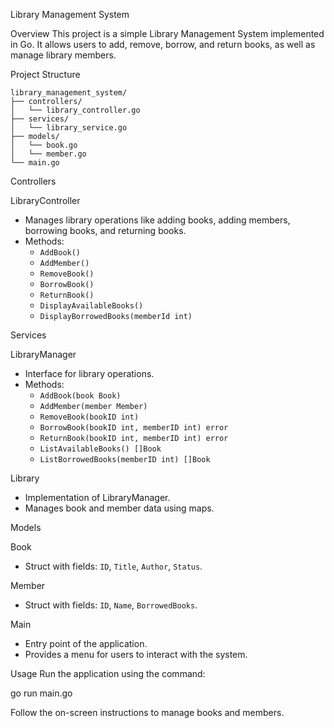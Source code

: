 
Library Management System

Overview
This project is a simple Library Management System implemented in Go. It allows users to add, remove, borrow, and return books, as well as manage library members.

Project Structure
```
library_management_system/
├── controllers/
│   └── library_controller.go
├── services/
│   └── library_service.go
├── models/
│   └── book.go
│   └── member.go
└── main.go
```

Controllers

LibraryController
- Manages library operations like adding books, adding members, borrowing books, and returning books.
- Methods:
  - `AddBook()`
  - `AddMember()`
  - `RemoveBook()`
  - `BorrowBook()`
  - `ReturnBook()`
  - `DisplayAvailableBooks()`
  - `DisplayBorrowedBooks(memberId int)`

Services

LibraryManager
- Interface for library operations.
- Methods:
  - `AddBook(book Book)`
  - `AddMember(member Member)`
  - `RemoveBook(bookID int)`
  - `BorrowBook(bookID int, memberID int) error`
  - `ReturnBook(bookID int, memberID int) error`
  - `ListAvailableBooks() []Book`
  - `ListBorrowedBooks(memberID int) []Book`

Library
- Implementation of LibraryManager.
- Manages book and member data using maps.

Models

Book
- Struct with fields: `ID`, `Title`, `Author`, `Status`.

Member
- Struct with fields: `ID`, `Name`, `BorrowedBooks`.

Main
- Entry point of the application.
- Provides a menu for users to interact with the system.

Usage
Run the application using the command:

go run main.go

Follow the on-screen instructions to manage books and members.
